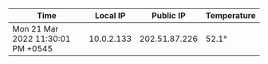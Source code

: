 | Time     | Local IP | Public IP | Temperature |
| ----------- | ----------- | ----------- | ----------- |
| Mon 21 Mar 2022 11:30:01 PM +0545      | 10.0.2.133     | 202.51.87.226  | 52.1° |
